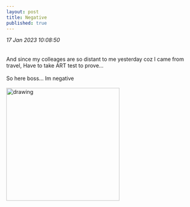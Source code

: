 ```yaml
---
layout: post
title: Negative
published: true
---
```

_17 Jan 2023 10:08:50_
<br>
<br>
<br>
And since my colleages are so distant to me yesterday coz I came from travel,
Have to take ART test to prove...
<br>
<br>
So here boss... Im negative
<br>
<br>
<img src="https://drive.google.com/uc?export=view&id=1Q4ha1d4w-Q0UwNAc2125rBNHQyqnljwf" alt="drawing" width="300"/>
